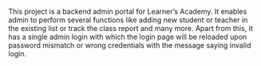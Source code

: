 This project is a backend admin portal for Learner’s Academy. It enables admin to perform several functions like adding new student or teacher in the existing list or track the class report and many more.
Apart from this, it has a single admin login with which the login page will be reloaded upon password mismatch or wrong credentials with the message saying invalid login.

